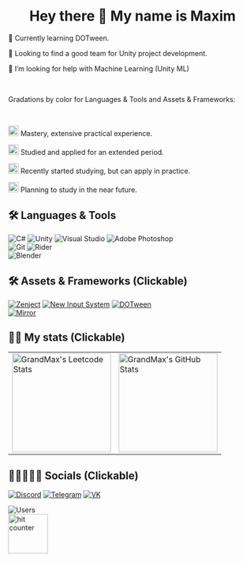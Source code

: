 <h1 align="center"> Hey there 👋 My name is Maxim</h1>

🌱 Currently learning DOTween.

👯 Looking to find a good team for Unity project development.

🤝 I’m looking for help with Machine Learning (Unity ML)

<br />

Gradations by color for Languages & Tools and Assets & Frameworks:

<br />

<img src="https://img.shields.io/badge/Gold-gold?style=for-the-badge" height="21">  Mastery, extensive practical experience.

<img src="https://img.shields.io/badge/Purple-purple?style=for-the-badge" height="21"> Studied and applied for an extended period.

<img src="https://img.shields.io/badge/Blue-blue?style=for-the-badge" height="21">  Recently started studying, but can apply in practice.

<img src="https://img.shields.io/badge/Gray-gray?style=for-the-badge" height="21">  Planning to study in the near future.

## 🛠 Languages & Tools

  
![C#](https://img.shields.io/badge/Csharp-purple?style=for-the-badge&logo=csharp&logoColor=white)
![Unity](https://img.shields.io/badge/Unity-purple?style=for-the-badge&logo=unity&logoColor=white)
![Visual Studio](https://img.shields.io/badge/Visual_Studio-purple?style=for-the-badge&logo=visualStudio&logoColor=white)
![Adobe Photoshop](https://img.shields.io/badge/Photoshop-purple?style=for-the-badge&logo=adobe&logoColor=white)
<br />
![Git](https://img.shields.io/badge/Git-blue?style=for-the-badge&logo=git&logoColor=white)
![Rider](https://img.shields.io/badge/-Rider-blue?style=for-the-badge&logo=rider&logoColor=white)
<br />
![Blender](https://img.shields.io/badge/-Blender-gray?style=for-the-badge&logo=blender&logoColor=white)

  
## 🛠 Assets & Frameworks (Clickable)

[![Zenject](https://img.shields.io/badge/-Zenject-blue?style=for-the-badge&logo=unity&logoColor=white)](https://github.com/modesttree/Zenject)
[![New Input System](https://img.shields.io/badge/-New_Input_System-blue?style=for-the-badge&logo=unity&logoColor=white)](https://cadacreate.medium.com/getting-started-new-input-system-in-unity-c5a726937f53)
[![DOTween](https://img.shields.io/badge/DOTween-blue?style=for-the-badge&logo=unity&logoColor=white)](https://assetstore.unity.com/packages/tools/animation/dotween-hotween-v2-27676)
<br />
[![Mirror](https://img.shields.io/badge/Mirror-gray?style=for-the-badge&logo=unity&logoColor=white)](https://github.com/MirrorNetworking/Mirror)


## 🐱‍👤 My stats (Clickable)

<table>
    <td>
      <a href="https://leetcode.com/XGrandMaxX">
        <img height="200" src="https://leetcard.jacoblin.cool/XGrandMaxX?theme=dark&font=Ubuntu&cache=14400&ext=contest&sheets=https://gist.githubusercontent.com/RedHeadphone/5e715e284c89cace8f5fa09f7fb930b8/raw/ec0be570f114124b1a2156a660d67baa0ab5639d/leetcode_stats_card.css" alt="GrandMax's Leetcode Stats"/>
         </a>
    </td>
    <td>
      <a href="https://github.com/XGrandMaxX">
      <img height="200" src="https://github-readme-stats.vercel.app/api?username=XGrandMaxX&count_private=false&theme=dracula&show_icons=true" alt="GrandMax's GitHub Stats"/>
         </a>
    </td>
</table>


  
## 👩🏼‍🤝‍🧑🏻 Socials (Clickable)

  
[![Discord](https://img.shields.io/badge/-Discord-black?style=for-the-badge&logo=discord&logoColor=ACEEB)](https://discord.gg/8hnWNcMWft)
[![Telegram](https://img.shields.io/badge/-Telegram-black?style=for-the-badge&logo=telegram&logoColor=ACEEB)](https://t.me/GrandMax23)
[![VK](https://img.shields.io/badge/-Vk-black?style=for-the-badge&logo=vk&logoColor=4285B4)](https://vk.com/m.alexeev00)

![Users](https://komarev.com/ghpvc/?username=GrandMax&color=red)
<br />
<img src="https://hits.dwyl.com/GrandMax/GrandMax.svg?style=flat" alt="hit counter" width="80px" />
